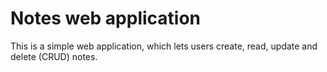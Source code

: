 # Notes web application
This is a simple web application, which lets users create, read, update and delete (CRUD) notes. 
